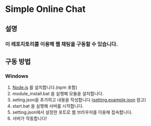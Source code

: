 # **Simple Online Chat**

## 설명

### 이 레포지토리를 이용해 웹 채팅을 구동할 수 있습니다.

## 구동 방법

### Windows
1. [Node.js](https://nodejs.org/en/) 를 설치합니다.(npm 포함)
1. module_install.bat 을 실행해 모듈을 설치합니다.
1. seting.json을 추가하고 내용을 작성합니다.([setting.example.json](https://github.com/wjdgustn/simple-online-chat/blob/master/setting.example.json) 참고)
1. start.bat 을 실행해 서버를 시작합니다.
1. setting.json에서 설정한 포트로 웹 브라우저를 이용해 접속합니다.
1. 서버가 작동합니다!

